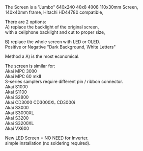 The Screen is a "Jumbo" 640x240 40x8 4008 110x30mm Screen, 140x40mm frame, Hitachi HD44780 compatible, </br>

There are 2 options: </br>
A) replace the backlight of the original screen, </br>
with a cellphone backlight and cut to proper size, </br>

B) replace the whole screen with LED or OLED. </br>
Positive or Negative "Dark Background, White Letters"  </br>

Method a A) is the most economical. </br>

The screen is similar for: </br>
Akai MPC 3000 </br>
Akai MPC 60 mkII </br>
S-series samplers require different pin / ribbon connector.  </br>
Akai S1000 </br>
Akai S1100 </br>
Akai S2800 </br>
Akai CD3000 CD3000XL CD3000i </br>
Akai S3000 </br>
Akai S3000XL </br>
Akai S3200 </br>
Akai S3200XL </br>
Akai VX600 </br>

New LED Screen = NO NEED for Inverter. </br>
simple installation (no soldering required). </br>
